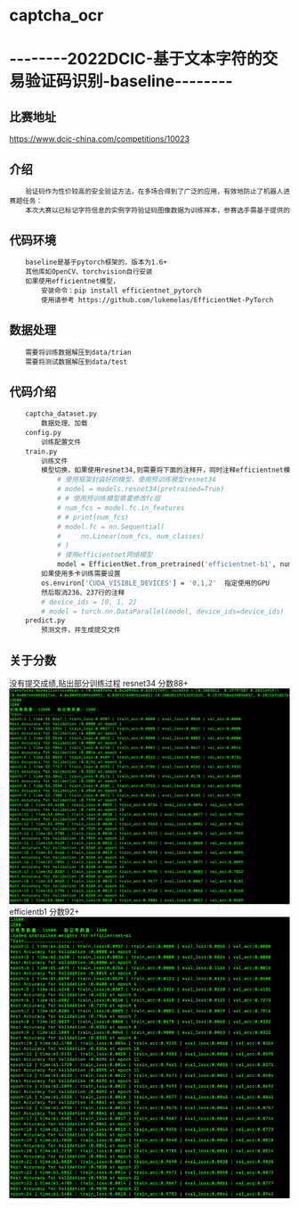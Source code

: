 # captcha_ocr
# --------2022DCIC-基于文本字符的交易验证码识别-baseline--------

## 比赛地址
https://www.dcic-china.com/competitions/10023
## 介绍
```bash
    验证码作为性价较高的安全验证方法，在多场合得到了广泛的应用，有效地防止了机器人进行身份欺骗，其中，以基于文本字符的静态验证码最为常见。随着使用的深入，噪声点、噪声线、重叠、形变等干扰手段层出不穷，不断提升安全防范级别。RPA技术作为企业数字化转型的关键，因为其部署的非侵入式备受企业青睐，验证码识别率不高往往限制了RPA技术的应用。一个能同时过滤多种干扰的验证码模型，对于相关自动化技术的拓展使用有着一定的商业价值。
赛题任务：
    本次大赛以已标记字符信息的实例字符验证码图像数据为训练样本，参赛选手需基于提供的样本构建模型，对测试集中的字符验证码图像进行识别，提取有效的字符信息。训练数据集不局限于提供的数据，可以加入公开的数据集。
```
## 代码环境
```bash
    baseline是基于pytorch框架的，版本为1.6+
    其他库如OpenCV、torchvision自行安装
    如果使用efficientnet模型，
        安装命令：pip install efficientnet_pytorch 
        使用请参考 https://github.com/lukemelas/EfficientNet-PyTorch
```
## 数据处理
```bash
    需要将训练数据解压到data/trian
    需要将测试数据解压到data/test
```
## 代码介绍
```bash
    captcha_dataset.py
        数据处理、加载
    config.py
        训练配置文件
    train.py
        训练文件
        模型切换，如果使用resnet34,则需要将下面的注释开，同时注释efficientnet模型
            # 使用框架封装好的模型，使用预训练模型resnet34
            # model = models.resnet34(pretrained=True)
            # # 使用预训练模型需要修改fc层
            # num_fcs = model.fc.in_features
            # # print(num_fcs)
            # model.fc = nn.Sequential(
            #     nn.Linear(num_fcs, num_classes)
            # )
            # 使用efficientnet网络模型
            model = EfficientNet.from_pretrained('efficientnet-b1', num_classes=248)
        如果使用多卡训练需要设置
        os.environ['CUDA_VISIBLE_DEVICES'] = '0,1,2'  指定使用的GPU
        然后取消236、237行的注释
        # device_ids = [0, 1, 2]
        # model = torch.nn.DataParallel(model, device_ids=device_ids)
    predict.py
        预测文件，并生成提交文件
```
## 关于分数

没有提交成绩,贴出部分训练过程
resnet34  分数88+
![20epoch](data/res34-train.png) 
efficientb1  分数92+
![20epoch](data/effb1-train.png) 

